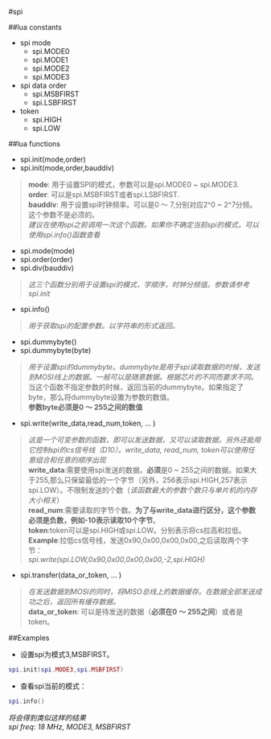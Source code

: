 #spi

##lua constants
+ spi mode
    - spi.MODE0
    - spi.MODE1
    - spi.MODE2
    - spi.MODE3
+ spi data order
    - spi.MSBFIRST
    - spi.LSBFIRST
+ token
    - spi.HIGH
    - spi.LOW
    
##lua functions

+ spi.init(mode,order)
+ spi.init(mode,order,bauddiv)
>  **mode**: 用于设置SPI的模式，参数可以是spi.MODE0 ~ spi.MODE3. <br>
> **order**: 可以是spi.MSBFIRST或者spi.LSBFIRST.<br>
> **bauddiv**: 用于设置spi时钟频率。可以是0 ～ 7,分别对应2^0 ~ 2^7分频。这个参数不是必须的。<br>
> *建议在使用spi之前调用一次这个函数。如果你不确定当前spi的模式，可以使用spi.info()函数查看*<br>

+ spi.mode(mode)
+ spi.order(order)
+ spi.div(bauddiv)
> *这三个函数分别用于设置spi的模式，字顺序，时钟分频值。参数请参考spi.init*

+ spi.info()
> *用于获取spi的配置参数。以字符串的形式返回。*

+ spi.dummybyte()
+ spi.dummybyte(byte)
> *用于设置spi的dummybyte。dummybyte是用于spi读取数据的时候，发送到MOSI线上的数据。一般可以是随意数据。根据芯片的不同而要求不同。*<br>
> 当这个函数不指定参数的时候，返回当前的dummybyte。如果指定了byte，那么将dummybyte设置为参数的数值。<br>
> **参数byte必须是0 ～ 255之间的数值**

+ spi.write(write_data,read_num,token, ... )
> *这是一个可变参数的函数，即可以发送数据，又可以读取数据。另外还能用它控制spi的cs信号线（D10）。write_data, read_num, token可以使用任意组合和任意的顺序出现*<br>
> **write_data**:需要使用spi发送的数据。**必须**是0 ~ 255之间的数据。如果大于255,那么只保留最低的一个字节（另外，256表示spi.HIGH,257表示spi.LOW）。不限制发送的个数（*该函数最大的参数个数只与单片机的内存大小相关*）<br>
> **read_num**:需要读取的字节个数。**为了与write_data进行区分，这个参数必须是负数，例如-10表示读取10个字节**。<br>
> **token**:token可以是spi.HIGH或spi.LOW。分别表示将cs拉高和拉低。<br>
> **Example**:拉低cs信号线，发送0x90,0x00,0x00,0x00,之后读取两个字节：<br>
> *spi.write(spi.LOW,0x90,0x00,0x00,0x00,-2,spi.HIGH)*<br>

+ spi.transfer(data_or_token, ... )
> *在发送数据到MOSI的同时，将MISO总线上的数据缓存。在数据全部发送成功之后，返回所有缓存数据。*<br>
> **data_or_token**: 可以是待发送的数据（**必须在0 ～ 255之间**）或者是token。

##Examples
+ 设置spi为模式3,MSBFIRST。
```lua
spi.init(spi.MODE3,spi.MSBFIRST)
```

+ 查看spi当前的模式：
```lua
spi.info()
```
*将会得到类似这样的结果* <br>
*spi freq: 18 MHz, MODE3, MSBFIRST*




